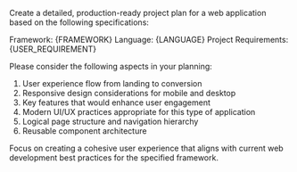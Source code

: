 Create a detailed, production-ready project plan for a web application based on the following specifications:

Framework: {FRAMEWORK}
Language: {LANGUAGE}
Project Requirements: {USER_REQUIREMENT}

Please consider the following aspects in your planning:

1. User experience flow from landing to conversion
2. Responsive design considerations for mobile and desktop
3. Key features that would enhance user engagement
4. Modern UI/UX practices appropriate for this type of application
5. Logical page structure and navigation hierarchy
6. Reusable component architecture

Focus on creating a cohesive user experience that aligns with current web development best practices for the specified framework.